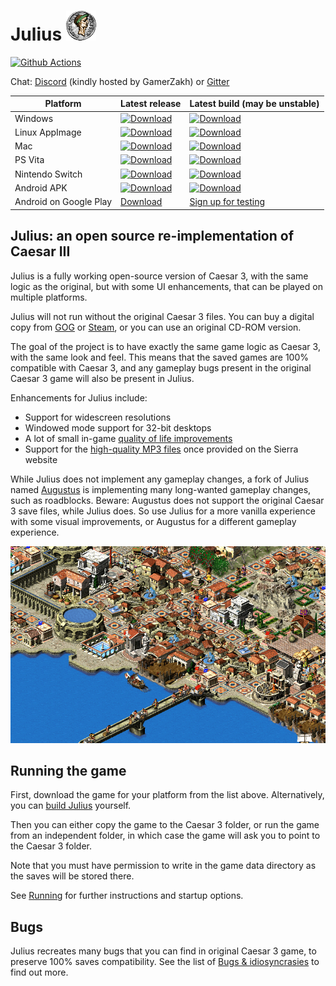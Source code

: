 # Julius ![](res/julius_48.png)

[![Github Actions](https://github.com/bvschaik/julius/workflows/Build%20Julius/badge.svg)](https://github.com/bvschaik/julius/actions)

Chat: [Discord](http://www.discord.gg/GamerZakh) (kindly hosted by GamerZakh) or [Gitter](https://gitter.im/julius-game/community)

| Platform | Latest release | Latest build (may be unstable) |
|----------|----------------|-----------------|
| Windows  | [![Download](https://api.bintray.com/packages/bvschaik/julius/windows/images/download.svg)](https://bintray.com/bvschaik/julius/windows/_latestVersion) | [![Download](https://api.bintray.com/packages/bvschaik/julius-dev/windows/images/download.svg)](https://bintray.com/bvschaik/julius-dev/windows/_latestVersion#files) |
| Linux AppImage | [![Download](https://api.bintray.com/packages/bvschaik/julius/linux/images/download.svg)](https://bintray.com/bvschaik/julius/linux/_latestVersion#files) | [![Download](https://api.bintray.com/packages/bvschaik/julius-dev/linux/images/download.svg)](https://bintray.com/bvschaik/julius-dev/linux/_latestVersion#files) |
| Mac | [![Download](https://api.bintray.com/packages/bvschaik/julius/mac/images/download.svg)](https://bintray.com/bvschaik/julius/mac/_latestVersion) | [![Download](https://api.bintray.com/packages/bvschaik/julius-dev/mac/images/download.svg)](https://bintray.com/bvschaik/julius-dev/mac/_latestVersion#files) |
| PS Vita | [![Download](https://api.bintray.com/packages/bvschaik/julius/vita/images/download.svg)](https://bintray.com/bvschaik/julius/vita/_latestVersion) | [![Download](https://api.bintray.com/packages/bvschaik/julius-dev/vita/images/download.svg)](https://bintray.com/bvschaik/julius-dev/vita/_latestVersion#files) |
| Nintendo Switch | [![Download](https://api.bintray.com/packages/bvschaik/julius/switch/images/download.svg)](https://bintray.com/bvschaik/julius/switch/_latestVersion) | [![Download](https://api.bintray.com/packages/bvschaik/julius-dev/switch/images/download.svg)](https://bintray.com/bvschaik/julius-dev/switch/_latestVersion#files) |
| Android APK | [![Download](https://api.bintray.com/packages/bvschaik/julius/android/images/download.svg)](https://bintray.com/bvschaik/julius/android/_latestVersion) | [![Download](https://api.bintray.com/packages/bvschaik/julius-dev/android/images/download.svg)](https://bintray.com/bvschaik/julius-dev/android/_latestVersion#files) |
| Android on Google Play | [Download](https://play.google.com/store/apps/details?id=com.github.bvschaik.julius) | [Sign up for testing](https://play.google.com/apps/testing/com.github.bvschaik.julius) |

## Julius: an open source re-implementation of Caesar III

Julius is a fully working open-source version of Caesar 3, with the same logic
as the original, but with some UI enhancements, that can be played on multiple platforms.

Julius will not run without the original Caesar 3 files. You can buy a digital copy from [GOG](https://www.gog.com/game/caesar_3) or
[Steam](https://store.steampowered.com/app/517790/Caesar_3/), or you can use an original CD-ROM version.

The goal of the project is to have exactly the same game logic as Caesar 3, with the same look
and feel. This means that the saved games are 100% compatible with Caesar 3, and any gameplay bugs
present in the original Caesar 3 game will also be present in Julius.

Enhancements for Julius include:
- Support for widescreen resolutions
- Windowed mode support for 32-bit desktops
- A lot of small in-game [quality of life improvements](https://github.com/bvschaik/julius/wiki/Improvements-from-Caesar-3)
- Support for the [high-quality MP3 files](https://github.com/bvschaik/julius/wiki/MP3-Support) once provided on the Sierra website

While Julius does not implement any gameplay changes, a fork of Julius named [Augustus](https://github.com/Keriew/augustus) is implementing many long-wanted gameplay changes, such as roadblocks.
Beware: Augustus does not support the original Caesar 3 save files, while Julius does. So use Julius for a more vanilla experience with some visual improvements, or Augustus for a different gameplay experience.

![](res/vita/bg.png)

## Running the game

First, download the game for your platform from the list above. Alternatively, you can [build Julius](doc/BUILDING.md) yourself.

Then you can either copy the game to the Caesar 3 folder, or run the game from an independent
folder, in which case the game will ask you to point to the Caesar 3 folder.

Note that you must have permission to write in the game data directory as the saves will be
stored there.

See [Running](doc/RUNNING.md) for further instructions and startup options.

## Bugs

Julius recreates many bugs that you can find in original Caesar 3 game, to preserve 100% saves compatibility. See the list of [Bugs & idiosyncrasies](https://github.com/bvschaik/julius/wiki/Caesar-3-bugs) to find out more.
